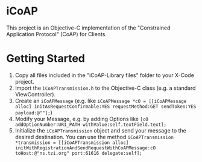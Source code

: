 iCoAP
=====

This project is an Objective-C implementation of the "Constrained Application Protocol" (CoAP) for Clients.


Getting Started
=====

1. Copy all files included in the "iCoAP-Library files" folder to your X-Code project.
2. Import the `iCoAPTransmission.h` to the Objective-C class (e.g. a standard ViewController).
3. Create an `iCoAPMessage` (e.g. like `iCoAPMessage *cO = [[iCoAPMessage alloc] initAsRequestConfirmable:YES requestMethod:GET sendToken:YES payload:@""];`)
4. Modify your Message, e.g. by adding Options like `[cO addOptionNumber:URI_PATH withValue:self.textField.text];`
5. Initialize the `iCoAPTransmission` object and send your message to the desired destination. You can use the method `iCoAPTransmission *transmission = [[iCoAPTransmission alloc] initWithRegistrationAndSendRequestWithCoAPMessage:cO toHost:@"ns.tzi.org" port:61616 delegate:self];`
